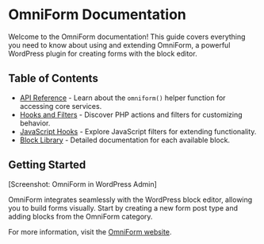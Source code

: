 # OmniForm Documentation

Welcome to the OmniForm documentation! This guide covers everything you need to know about using and extending OmniForm, a powerful WordPress plugin for creating forms with the block editor.

## Table of Contents

- [API Reference](api/omniform-function.md) - Learn about the `omniform()` helper function for accessing core services.
- [Hooks and Filters](hooks/php-hooks.md) - Discover PHP actions and filters for customizing behavior.
- [JavaScript Hooks](hooks/js-hooks.md) - Explore JavaScript filters for extending functionality.
- [Block Library](blocks/README.md) - Detailed documentation for each available block.

## Getting Started

[Screenshot: OmniForm in WordPress Admin]

OmniForm integrates seamlessly with the WordPress block editor, allowing you to build forms visually. Start by creating a new form post type and adding blocks from the OmniForm category.

For more information, visit the [OmniForm website](https://omniform.io).
